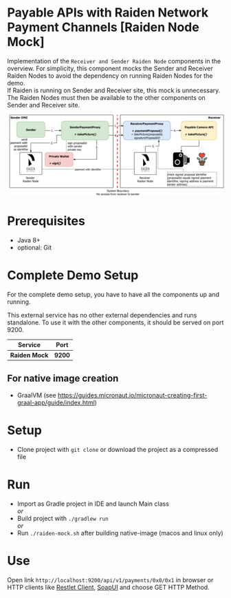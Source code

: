 # Payable APIs with Raiden Network Payment Channels [Raiden Node Mock]

Implementation of the `Receiver and Sender Raiden Node` components in the overview. For simplicity, this component mocks the Sender and Receiver Raiden Nodes to avoid the dependency on running Raiden Nodes for the demo.  
If Raiden is running on Sender and Receiver site, this mock is unnecessary. The Raiden Nodes must then be available to the other components on Sender and Receiver site.

![Integration overview](docs/img/paidAPI.png)

# Prerequisites

* Java 8+
* optional: Git

# Complete Demo Setup

For the complete demo setup, you have to have all the components up and running.

This external service has no other external dependencies and runs standalone. To use it with the other components, it should be served on port 9200.

| Service | Port |
| --- | --- |
| **Raiden Mock** | **9200** |

## For native image creation

* GraalVM (see https://guides.micronaut.io/micronaut-creating-first-graal-app/guide/index.html)

# Setup

* Clone project with `git clone` or download the project as a compressed file

# Run

* Import as Gradle project in IDE and launch Main class   
*or*   
* Build project with `./gradlew run`  
*or*
* Run `./raiden-mock.sh` after building native-image (macos and linux only)

# Use

Open link `http://localhost:9200/api/v1/payments/0x0/0x1` in browser or HTTP clients like [Restlet Client](https://restlet.com/modules/client/), [SoapUI](https://www.soapui.org/) and choose GET HTTP Method.
